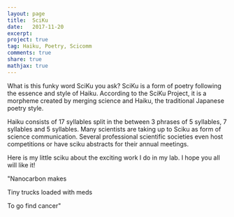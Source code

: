 ```yaml
---
layout: page
title:  SciKu
date:   2017-11-20
excerpt:
project: true
tag: Haiku, Poetry, Scicomm
comments: true
share: true
mathjax: true
---
```



What is this funky word SciKu you ask? SciKu is a form of poetry following the essence and style of Haiku. According to the SciKu Project, it is a morpheme created by merging science and Haiku, the traditional Japanese poetry style. 

Haiku consists of 17 syllables split in the between 3 phrases of 5 syllables, 7 syllables and 5 syllables. Many scientists are taking up to Sciku as form of science communication. Several professional scientific societies even host competitions or have sciku abstracts for their annual meetings. 

Here is my little sciku about the exciting work I do in my lab. I hope you all will like it!


"Nanocarbon makes

Tiny trucks loaded with meds

To go find cancer"


